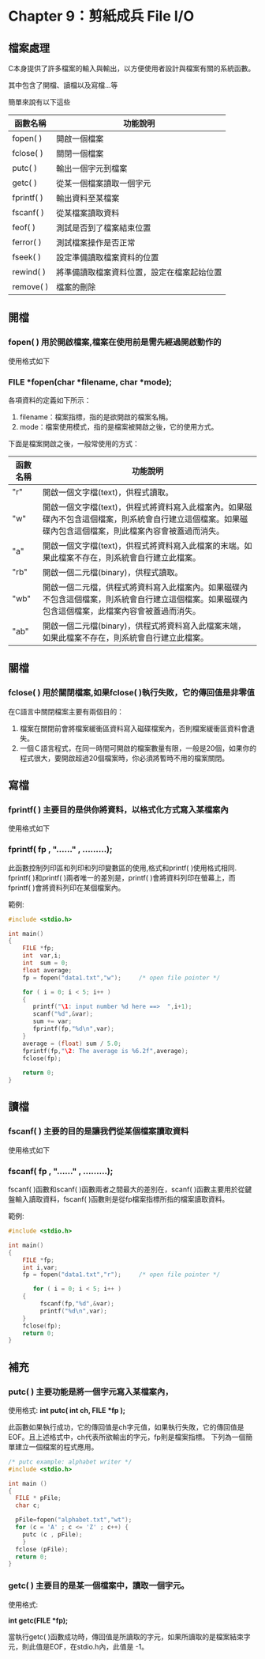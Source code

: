 # Chapter 9：剪紙成兵 File I/O
## 檔案處理

C本身提供了許多檔案的輸入與輸出，以方便使用者設計與檔案有關的系統函數。

其中包含了開檔、讀檔以及寫檔...等

簡單來說有以下這些

| 函數名稱  | 功能說明 |
|-------|------|
|fopen( )|開啟一個檔案|
|fclose( )|關閉一個檔案|
|putc( )|輸出一個字元到檔案|
|getc( )|從某一個檔案讀取一個字元|
|fprintf( )|輸出資料至某檔案|
|fscanf( )|從某檔案讀取資料|
|feof( )|測試是否到了檔案結束位置|
|ferror( )|測試檔案操作是否正常|
|fseek( )|設定準備讀取檔案資料的位置|
|rewind( )|將準備讀取檔案資料位置，設定在檔案起始位置|
|remove( )|檔案的刪除|


## 開檔

### fopen( ) 用於開啟檔案,檔案在使用前是需先經過開啟動作的

使用格式如下

### **FILE  \*fopen(char  \*filename, char  \*mode);**


各項資料的定義如下所示：
 
1. filename：檔案指標，指的是欲開啟的檔案名稱。
2. mode：檔案使用模式，指的是檔案被開啟之後，它的使用方式。
 
下面是檔案開啟之後，一般常使用的方式：

| 函數名稱  | 功能說明 |
|-------|------|
|"r"|開啟一個文字檔(text)，供程式讀取。|
|"w"|開啟一個文字檔(text)，供程式將資料寫入此檔案內。如果磁碟內不包含這個檔案，則系統會自行建立這個檔案。如果磁碟內包含這個檔案，則此檔案內容會被蓋過而消失。|
|"a"|開啟一個文字檔(text)，供程式將資料寫入此檔案的末端。如果此檔案不存在，則系統會自行建立此檔案。|
|"rb"|開啟一個二元檔(binary)，供程式讀取。|
|"wb"|開啟一個二元檔，供程式將資料寫入此檔案內。如果磁碟內不包含這個檔案，則系統會自行建立這個檔案。如果磁碟內包含這個檔案，此檔案內容會被蓋過而消失。|
|"ab"|開啟一個二元檔(binary)，供程式將資料寫入此檔案末端，如果此檔案不存在，則系統會自行建立此檔案。|


## 關檔

### fclose( ) 用於關閉檔案,如果fclose( )執行失敗，它的傳回值是非零值

在C語言中關閉檔案主要有兩個目的：
1. 檔案在關閉前會將檔案緩衝區資料寫入磁碟檔案內，否則檔案緩衝區資料會遺失。
2. 一個Ｃ語言程式，在同一時間可開啟的檔案數量有限，一般是20個，如果你的程式很大，要開啟超過20個檔案時，你必須將暫時不用的檔案關閉。
 
## 寫檔

###  fprintf( ) 主要目的是供你將資料，以格式化方式寫入某檔案內

使用格式如下

### **fprintf( fp ,  "……" , ………);**

此函數控制列印區和列印和列印變數區的使用,格式和printf( )使用格式相同. fprintf( )和printf( )兩者唯一的差別是，printf( )會將資料列印在螢幕上，而fprintf( )會將資料列印在某個檔案內。

範例:
```C
#include <stdio.h>

int main()
{
    FILE *fp;
    int  var,i;
    int  sum = 0;
    float average;
    fp = fopen("data1.txt","w");     /* open file pointer */

    for ( i = 0; i < 5; i++ )
    {
       printf("\1: input number %d here ==>  ",i+1);
       scanf("%d",&var);
       sum += var;
       fprintf(fp,"%d\n",var);
    }
    average = (float) sum / 5.0;
    fprintf(fp,"\2: The average is %6.2f",average);
    fclose(fp);
    
    return 0; 
}
```

## 讀檔

### fscanf( ) 主要的目的是讓我們從某個檔案讀取資料

使用格式如下

### **fscanf( fp ,  "……" , ………);**

fscanf( )函數和scanf( )函數兩者之間最大的差別在，scanf( )函數主要用於從鍵盤輸入讀取資料，fscanf( )函數則是從fp檔案指標所指的檔案讀取資料。

範例:
```C
#include <stdio.h>

int main()
{
    FILE *fp;
    int i,var;
    fp = fopen("data1.txt","r");     /* open file pointer */

	   for ( i = 0; i < 5; i++ )
    {
         fscanf(fp,"%d",&var);
         printf("%d\n",var);
    }
    fclose(fp);
    return 0;
}
```

## 補充

### putc( ) 主要功能是將一個字元寫入某檔案內，
使用格式:
**int putc( int ch, FILE \*fp );**

此函數如果執行成功，它的傳回值是ch字元值，如果執行失敗，它的傳回值是EOF。且上述格式中，ch代表所欲輸出的字元，fp則是檔案指標。
下列為一個簡單建立一個檔案的程式應用。

```C
/* putc example: alphabet writer */
#include <stdio.h>

int main ()
{
  FILE * pFile;
  char c;

  pFile=fopen("alphabet.txt","wt");
  for (c = 'A' ; c <= 'Z' ; c++) {
    putc (c , pFile);
    }
  fclose (pFile);
  return 0;
}
```

### getc( ) 主要目的是某一個檔案中，讀取一個字元。

使用格式:

**int  getc(FILE  \*fp);**
 
 
當執行getc( )函數成功時，傳回值是所讀取的字元，如果所讀取的是檔案結束字元，則此值是EOF，在stdio.h內，此值是 -1。
